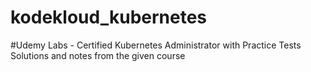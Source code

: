 # kodekloud_kubernetes

#Udemy Labs - Certified Kubernetes Administrator with Practice Tests
Solutions and notes from the given course
